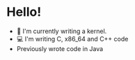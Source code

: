 # Hello!

- 🌱 I'm currently writing a kernel.
- 💻 I'm writing C, x86_64 and C++ code
- Previously wrote code in Java

